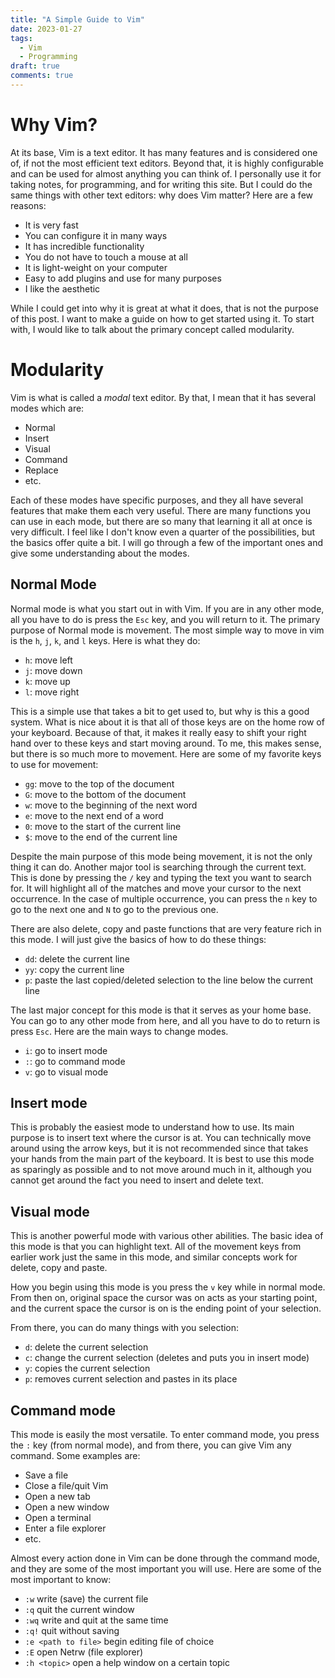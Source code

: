 ```yaml
---
title: "A Simple Guide to Vim"
date: 2023-01-27
tags:
  - Vim
  - Programming
draft: true
comments: true
---
```


# Why Vim?

At its base, Vim is a text editor. 
It has many features and is considered one of, if not the most efficient text editors.
Beyond that, it is highly configurable and can be used for almost anything you can think of.
I personally use it for taking notes, for programming, and for writing this site.
But I could do the same things with other text editors: why does Vim matter?
Here are a few reasons:
- It is very fast
- You can configure it in many ways
- It has incredible functionality
- You do not have to touch a mouse at all
- It is light-weight on your computer
- Easy to add plugins and use for many purposes
- I like the aesthetic

While I could get into why it is great at what it does,
that is not the purpose of this post.
I want to make a guide on how to get started using it.
To start with, I would like to talk about the primary concept called modularity.


# Modularity

Vim is what is called a _modal_ text editor. By that, I mean that it has several modes which are:
- Normal
- Insert
- Visual
- Command
- Replace
- etc.

Each of these modes have specific purposes,
and they all have several features that make them each very useful.
There are many functions you can use in each mode,
but there are so many that learning it all at once is very difficult.
I feel like I don't know even a quarter of the possibilities,
but the basics offer quite a bit.
I will go through a few of the important ones and give some understanding about the modes.

## Normal Mode

Normal mode is what you start out in with Vim.
If you are in any other mode, all you have to do is press the `Esc` key, and you will return to it.
The primary purpose of Normal mode is movement.
The most simple way to move in vim is the `h`, `j`, `k`, and `l` keys.
Here is what they do:
- `h`: move left
- `j`: move down
- `k`: move up
- `l`: move right

This is a simple use that takes a bit to get used to, but why is this a good system.
What is nice about it is that all of those keys are on the home row of your keyboard.
Because of that, it makes it really easy to shift your right hand over to these keys and start moving around.
To me, this makes sense, but there is so much more to movement.
Here are some of my favorite keys to use for movement:
- `gg`: move to the top of the document
- `G`: move to the bottom of the document
- `w`: move to the beginning of the next word
- `e`: move to the next end of a word
- `0`: move to the start of the current line
- `$`: move to the end of the current line

Despite the main purpose of this mode being movement,
it is not the only thing it can do.
Another major tool is searching through the current text.
This is done by pressing the `/` key and typing the text you want to search for.
It will highlight all of the matches and move your cursor to the next occurrence.
In the case of multiple occurrence,
you can press the `n` key to go to the next one and `N` to go to the previous one.

There are also delete, copy and paste functions that are very feature rich in this mode.
I will just give the basics of how to do these things:
- `dd`: delete the current line
- `yy`: copy the current line
- `p`: paste the last copied/deleted selection to the line below the current line

The last major concept for this mode is that it serves as your home base.
You can go to any other mode from here, and all you have to do to return is press `Esc`.
Here are the main ways to change modes.
- `i`: go to insert mode
- `:`: go to command mode
- `v`: go to visual mode

## Insert mode

This is probably the easiest mode to understand how to use.
Its main purpose is to insert text where the cursor is at.
You can technically move around using the arrow keys, 
but it is not recommended since that takes your hands from the main part of the keyboard.
It is best to use this mode as sparingly as possible and to not move around much in it, 
although you cannot get around the fact you need to insert and delete text.

## Visual mode

This is another powerful mode with various other abilities.
The basic idea of this mode is that you can highlight text.
All of the movement keys from earlier work just the same in this mode,
and similar concepts work for delete, copy and paste.

How you begin using this mode is you press the `v` key while in normal mode.
From then on, original space the cursor was on acts as your starting point,
and the current space the cursor is on is the ending point of your selection.

From there, you can do many things with you selection:
- `d`: delete the current selection
- `c`: change the current selection (deletes and puts you in insert mode)
- `y`: copies the current selection
- `p`: removes current selection and pastes in its place

## Command mode

This mode is easily the most versatile.
To enter command mode, you press the `:` key (from normal mode),
and from there, you can give Vim any command.
Some examples are:
- Save a file
- Close a file/quit Vim
- Open a new tab
- Open a new window
- Open a terminal
- Enter a file explorer
- etc.

Almost every action done in Vim can be done through the command mode,
and they are some of the most important you will use.
Here are some of the most important to know:
- `:w` write (save) the current file
- `:q` quit the current window
- `:wq` write and quit at the same time
- `:q!` quit without saving
- `:e <path to file>` begin editing file of choice
- `:E` open Netrw (file explorer)
- `:h <topic>` open a help window on a certain topic


